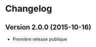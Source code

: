 Changelog
=========

Version 2.0.0 (2015-10-16)
--------------------------
* Première release publique
